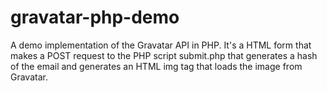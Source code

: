 # gravatar-php-demo
A demo implementation of the Gravatar API in PHP.
It's a HTML form that makes a POST request to the PHP script submit.php that generates a hash of the email and generates an HTML img tag that loads the image from Gravatar.
